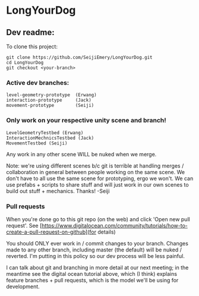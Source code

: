 # LongYourDog

## Dev readme:

To clone this project:

    git clone https://github.com/SeijiEmery/LongYourDog.git
    cd LongYourDog
    git checkout <your-branch>
  
### Active dev branches:

    level-geometry-prototype  (Erwang)
    interaction-prototype     (Jack)
    movement-prototype        (Seiji)
  
### Only work on your respective unity scene and branch!

    LevelGeometryTestbed (Erwang)
    InteractionMechnicsTestbed (Jack)
    MovementTestbed (Seiji)
  
Any work in any other scene WILL be nuked when we merge.

Note: we're using different scenes b/c git is terrible at handling merges / collaboration in general between people working on the same scene. We don't have to all use the same scene for prototyping, ergo we won't. We can use prefabs + scripts to share stuff and will just work in our own scenes to build out stuff + mechanics. Thanks! -Seiji

### Pull requests

When you're done go to this git repo (on the web) and click 'Open new pull request'. See [https://www.digitalocean.com/community/tutorials/how-to-create-a-pull-request-on-github](for details)

You should ONLY ever work in / commit changes to your branch. Changes made to any other branch, including master (the default) will be nuked / reverted. I'm putting in this policy so our dev process will be less painful.

I can talk about git and branching in more detail at our next meeting; in the meantime see the digital ocean tutorial above, which (I think) explains feature branches + pull requests, which is the model we'll be using for development.

